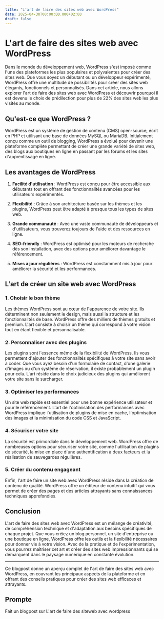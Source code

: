 ```yaml
---
title: "L'art de faire des sites web avec WordPress"
date: 2025-04-30T00:00:00.000+02:00
draft: false
---
```


# L'art de faire des sites web avec WordPress

Dans le monde du développement web, WordPress s'est imposé comme l'une des plateformes les plus populaires et polyvalentes pour créer des sites web. Que vous soyez un débutant ou un développeur expérimenté, WordPress offre une multitude de possibilités pour créer des sites web élégants, fonctionnels et personnalisés. Dans cet article, nous allons explorer l'art de faire des sites web avec WordPress et découvrir pourquoi il est devenu le choix de prédilection pour plus de 22% des sites web les plus visités au monde.

## Qu'est-ce que WordPress ?

WordPress est un système de gestion de contenu (CMS) open-source, écrit en PHP et utilisant une base de données MySQL ou MariaDB. Initialement conçu comme un outil de blogging, WordPress a évolué pour devenir une plateforme complète permettant de créer une grande variété de sites web, des blogs aux boutiques en ligne en passant par les forums et les sites d'apprentissage en ligne.

## Les avantages de WordPress

1. **Facilité d'utilisation** : WordPress est conçu pour être accessible aux débutants tout en offrant des fonctionnalités avancées pour les utilisateurs expérimentés.

2. **Flexibilité** : Grâce à son architecture basée sur les thèmes et les plugins, WordPress peut être adapté à presque tous les types de sites web.

3. **Grande communauté** : Avec une vaste communauté de développeurs et d'utilisateurs, vous trouverez toujours de l'aide et des ressources en ligne.

4. **SEO-friendly** : WordPress est optimisé pour les moteurs de recherche dès son installation, avec des options pour améliorer davantage le référencement.

5. **Mises à jour régulières** : WordPress est constamment mis à jour pour améliorer la sécurité et les performances.

## L'art de créer un site web avec WordPress

### 1. Choisir le bon thème

Les thèmes WordPress sont au cœur de l'apparence de votre site. Ils déterminent non seulement le design, mais aussi la structure et les fonctionnalités de base. WordPress offre des milliers de thèmes gratuits et premium. L'art consiste à choisir un thème qui correspond à votre vision tout en étant flexible et personnalisable.

### 2. Personnaliser avec des plugins

Les plugins sont l'essence même de la flexibilité de WordPress. Ils vous permettent d'ajouter des fonctionnalités spécifiques à votre site sans avoir à coder. Que vous ayez besoin d'un formulaire de contact, d'une galerie d'images ou d'un système de réservation, il existe probablement un plugin pour cela. L'art réside dans le choix judicieux des plugins qui améliorent votre site sans le surcharger.

### 3. Optimiser les performances

Un site web rapide est essentiel pour une bonne expérience utilisateur et pour le référencement. L'art de l'optimisation des performances avec WordPress implique l'utilisation de plugins de mise en cache, l'optimisation des images et la minimisation du code CSS et JavaScript.

### 4. Sécuriser votre site

La sécurité est primordiale dans le développement web. WordPress offre de nombreuses options pour sécuriser votre site, comme l'utilisation de plugins de sécurité, la mise en place d'une authentification à deux facteurs et la réalisation de sauvegardes régulières.

### 5. Créer du contenu engageant

Enfin, l'art de faire un site web avec WordPress réside dans la création de contenu de qualité. WordPress offre un éditeur de contenu intuitif qui vous permet de créer des pages et des articles attrayants sans connaissances techniques approfondies.

## Conclusion

L'art de faire des sites web avec WordPress est un mélange de créativité, de compréhension technique et d'adaptation aux besoins spécifiques de chaque projet. Que vous créiez un blog personnel, un site d'entreprise ou une boutique en ligne, WordPress offre les outils et la flexibilité nécessaires pour donner vie à votre vision. Avec de la pratique et de l'expérimentation, vous pourrez maîtriser cet art et créer des sites web impressionnants qui se démarquent dans le paysage numérique en constante évolution.

---

Ce blogpost donne un aperçu complet de l'art de faire des sites web avec WordPress, en couvrant les principaux aspects de la plateforme et en offrant des conseils pratiques pour créer des sites web efficaces et attrayants.

## Prompte

Fait un blogpost sur L'art de faire des siteweb avec wordpress
